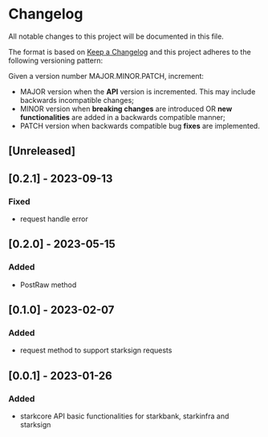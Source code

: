 # Changelog

All notable changes to this project will be documented in this file.

The format is based on [Keep a Changelog](https://keepachangelog.com/en/1.0.0/)
and this project adheres to the following versioning pattern:

Given a version number MAJOR.MINOR.PATCH, increment:

- MAJOR version when the **API** version is incremented. This may include backwards incompatible changes;
- MINOR version when **breaking changes** are introduced OR **new functionalities** are added in a backwards compatible manner;
- PATCH version when backwards compatible bug **fixes** are implemented.


## [Unreleased]

## [0.2.1] - 2023-09-13
### Fixed
- request handle error

## [0.2.0] - 2023-05-15
### Added
- PostRaw method

## [0.1.0] - 2023-02-07
### Added
- request method to support starksign requests

## [0.0.1] - 2023-01-26
### Added
- starkcore API basic functionalities for starkbank, starkinfra and starksign
